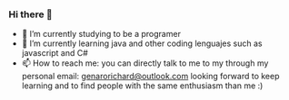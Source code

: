 ### Hi there 👋

- 🔭 I’m currently studying to be a programer
- 🌱 I’m currently learning java and other coding lenguajes such as javascript and C#
- 📫 How to reach me: you can directly talk to me to my through my personal email: genarorichard@outlook.com
looking forward to keep learning and to find people with the same enthusiasm than me :)
